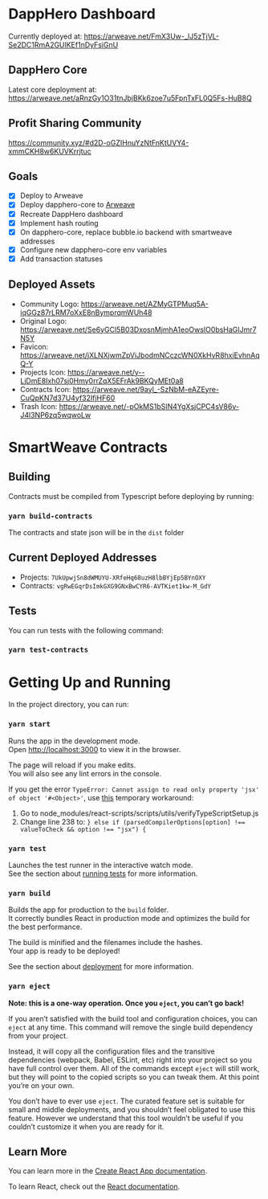 # DappHero Dashboard
Currently deployed at: https://arweave.net/FmX3Uw-_lJ5zTjVL-Se2DC1RmA2GUlKEf1nDyFsiGnU

## DappHero Core
Latest core deployment at: https://arweave.net/aRnzGy1O31tnJbjBKk6zoe7u5FpnTxFL0Q5Fs-HuB8Q

## Profit Sharing Community
https://community.xyz/#d2D-oGZIHnuYzNtFnKtUVY4-xmmCKH8w6KUVKrrjtuc

## Goals
- [x] Deploy to Arweave
- [x] Deploy dapphero-core to [Arweave](https://arweave.net/QXLKZsu2DLUonKxDC5j1DR9dZhtp2C2i-NHWHTezbzQ)
- [x] Recreate DappHero dashboard
- [x] Implement hash routing
- [x] On dapphero-core, replace bubble.io backend with smartweave addresses
- [x] Configure new dapphero-core env variables
- [x] Add transaction statuses

## Deployed Assets
- Community Logo: https://arweave.net/AZMyGTPMuq5A-iqGGz87rLRM7oXxE8nBymprqmWUh48
- Original Logo: https://arweave.net/Se6yGCl5B03DxosnMjmhA1eoOwsIO0bsHaGIJmr7N5Y
- Favicon: https://arweave.net/jXLNXjwmZpViJbodmNCczcWN0XkHyR8hxiEvhnAqQ-Y
- Projects Icon: https://arweave.net/y--LjDmE8Ixh07sj0Hmy0rrZqX5EFrAk9BKQyMEt0a8
- Contracts Icon: https://arweave.net/9ayl_-SzNbM-eAZEyre-CuQpKN7d37U4yf32IfjHF60
- Trash Icon: https://arweave.net/-pOkMS1bSIN4YgXsjCPC4sV86v-J4l3NP6zq5wqwoLw

# SmartWeave Contracts

## Building
Contracts must be compiled from Typescript before deploying by running:

### `yarn build-contracts`
The contracts and state json will be in the `dist` folder
## Current Deployed Addresses
- Projects: `7UkUpwjSn8dWMUYU-XRfeHq68uzH8lbBYjEp5BYnOXY`
- Contracts: `vgRwEGqrDsImkGXG9GNxBwCYR6-AVTKiet1kw-M_GdY`

## Tests
 You can run tests with the following command:
### `yarn test-contracts`

# Getting Up and Running

In the project directory, you can run:

### `yarn start`

Runs the app in the development mode.\
Open [http://localhost:3000](http://localhost:3000) to view it in the browser.

The page will reload if you make edits.\
You will also see any lint errors in the console.

If you get the error `TypeError: Cannot assign to read only property 'jsx' of object '#<Object>'`, use [this](https://github.com/facebook/create-react-app/issues/9868#issuecomment-723576740) temporary workaround:

1. Go to node_modules/react-scripts/scripts/utils/verifyTypeScriptSetup.js
2. Change line 238 to: `} else if (parsedCompilerOptions[option] !== valueToCheck && option !== "jsx") {`

### `yarn test`

Launches the test runner in the interactive watch mode.\
See the section about [running tests](https://facebook.github.io/create-react-app/docs/running-tests) for more information.

### `yarn build`

Builds the app for production to the `build` folder.\
It correctly bundles React in production mode and optimizes the build for the best performance.

The build is minified and the filenames include the hashes.\
Your app is ready to be deployed!

See the section about [deployment](https://facebook.github.io/create-react-app/docs/deployment) for more information.

### `yarn eject`

**Note: this is a one-way operation. Once you `eject`, you can’t go back!**

If you aren’t satisfied with the build tool and configuration choices, you can `eject` at any time. This command will remove the single build dependency from your project.

Instead, it will copy all the configuration files and the transitive dependencies (webpack, Babel, ESLint, etc) right into your project so you have full control over them. All of the commands except `eject` will still work, but they will point to the copied scripts so you can tweak them. At this point you’re on your own.

You don’t have to ever use `eject`. The curated feature set is suitable for small and middle deployments, and you shouldn’t feel obligated to use this feature. However we understand that this tool wouldn’t be useful if you couldn’t customize it when you are ready for it.

## Learn More

You can learn more in the [Create React App documentation](https://facebook.github.io/create-react-app/docs/getting-started).

To learn React, check out the [React documentation](https://reactjs.org/).
